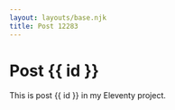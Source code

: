 ```yaml
---
layout: layouts/base.njk
title: Post 12283
---
```


# Post {{ id }}

This is post {{ id }} in my Eleventy project.
